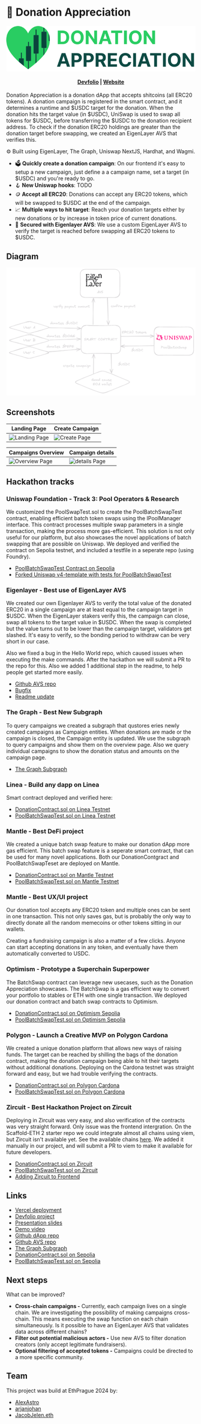 # 🫶 Donation Appreciation

<h4 align="center">
  <img src="logo.png" alt="Donation Appreciation" />
  <br>
  <br>
  <a href="https://devfolio.co/projects/donation-appreciation-cf9b">Devfolio</a> |
  <a href="https://donationappreciation.vercel.app/">Website</a>
</h4>

Donation Appreciation is a donation dApp that accepts shitcoins (all ERC20 tokens). A donation campaign is registered in the smart contract, and it determines a runtime and $USDC target for the donation. When the donation hits the target value (in $USDC), UniSwap is used to swap all tokens for $USDC, before transferring the $USDC to the donation recipient address. To check if the donation ERC20 holdings are greater than the donation target before swapping, we created an EigenLayer AVS that verifies this.

⚙️ Built using EigenLayer, The Graph, Uniswap NextJS, Hardhat, and Wagmi.

- 🗳️ **Quickly create a donation campaign**: On our frontend it's easy to setup a new campaign, just define a a campaign name, set a target (in $USDC) and you're ready to go.
- 🪝 **New Uniswap hooks**: TODO
- 🪙 **Accept all ERC20**: Donations can accept any ERC20 tokens, which will be swapped to $USDC at the end of the campaign.
- 📈 **Multiple ways to hit target**: Reach your donation targets either by new donations or by increase in token price of current donations.
- 🔐 **Secured with Eigenlayer AVS**: We use a custom EigenLayer AVS to verify the target is reached before swapping all ERC20 tokens to $USDC.

## Diagram

![diagram](diagram.png)

## Screenshots

| Landing Page                                   | Create Campaign                          |
| ---------------------------------------------- | ---------------------------------------- |
| ![Landing Page](screenshots/1-landingpage.png) | ![Create Page](screenshots/2-create.png) |

| Campaigns Overview                            | Campaign details                            |
| --------------------------------------------- | ------------------------------------------- |
| ![Overview Page](screenshots/3-campaigns.png) | ![details Page](screenshots/4-campaign.png) |

## Hackathon tracks

###

### Uniswap Foundation - Track 3: Pool Operators & Research

We customized the PoolSwapTest.sol to create the PoolBatchSwapTest contract, enabling efficient batch token swaps using the IPoolManager interface. This contract processes multiple swap parameters in a single transaction, making the process more gas-efficient. This solution is not only useful for our platform, but also showcases the novel applications of batch swapping that are possible on Uniswap. We deployed and verified the contract on Sepolia testnet, and included a testfile in a seperate repo (using Foundry).

- [PoolBatchSwapTest Contract on Sepolia](https://sepolia.etherscan.io/address/0x3f1e9D9cfdB1b44feD1769C02C6AE5Bb97aF7E34#code)
- [Forked Uniswap v4-template with tests for PoolBatchSwapTest ](https://github.com/prahahackers24/uniswap-v4-tests/blob/main/script/03_BatchSwap.s.sol)

### Eigenlayer - Best use of EigenLayer AVS

We created our own Eigenlayer AVS to verify the total value of the donated ERC20 in a single campaign are at least equal to the campaign target in $USDC. When the EigenLayer stakers verify this, the campaign can close, swap all tokens to the target value in $USDC. When the swap is completed but the value turns out to be lower than the campaign target, validators get slashed. It's easy to verify, so the bonding period to withdraw can be very short in our case.

Also we fixed a bug in the Hello World repo, which caused issues when executing the make commands. After the hackathon we will submit a PR to the repo for this. Also we added 1 additional step in the readme, to help people get started more easily.

- [Github AVS repo](https://github.com/prahahackers24/AVS-PRAGUE)
- [Bugfix](https://github.com/prahahackers24/AVS-PRAGUE/blob/fe4c2c893bbc27046006a4c1b04e01d217dad29b/Makefile#L48-L52)
- [Readme update](https://github.com/prahahackers24/AVS-PRAGUE/blob/fe4c2c893bbc27046006a4c1b04e01d217dad29b/README.md?plain=1#L27)

### The Graph - Best New Subgraph

To query campaigns we created a subgraph that qustores eries newly created campaigns as Campaign entities. When donations are made or the campaign is closed, the Campaign entity is updated. We use the subgraph to query campaigns and show them on the overview page. Also we query individual campaigns to show the donation status and amounts on the campaign page.

- [The Graph Subgraph](https://api.studio.thegraph.com/query/72991/donation/version/latest)

### Linea - Build any dapp on Linea

Smart contract deployed and verified here:

- [DonationContract.sol on Linea Testnet](https://sepolia.lineascan.build/address/address/0xf97379b8768c2bb3CA23413766B1DB6840B551a0#code)
- [PoolBatchSwapTest.sol on Linea Testnet](https://sepolia.lineascan.build/address/address/0x5C0BDa6a6d287dFdC058b86bdaFc7509dB74E111#code)

### Mantle - Best DeFi project

We created a unique batch swap feature to make our donation dApp more gas efficient. This batch swap feature is a seperate smart contract, that can be used for many novel applications. Both our DonationContgract and PoolBatchSwapTeset are deployed on Mantle.

- [DonationContract.sol on Mantle Testnet](https://sepolia.mantlescan.xyz/address/0x77C461C1E180DD6A08A17E74bFb5207e44c7aC7f#code)
- [PoolBatchSwapTest.sol on Mantle Testnet](https://sepolia.mantlescan.xyz/address/0x7868c79421a36a00B0DF2c2C5254aBf89B98eA34#code)

### Mantle - Best UX/UI project

Our donation tool accepts any ERC20 token and multiple ones can be sent in one transaction. This not only saves gas, but is probably the only way to directly donate all the random memecoins or other tokens sitting in our wallets.

Creating a fundraising campaign is also a matter of a few clicks. Anyone can start accepting donations in any token, and eventually have them automatically converted to USDC.

### Optimism - Prototype a Superchain Superpower

The BatchSwap contract can leverage new usecases, such as the Donation Appreciation showcases. The BatchSwap is a gas efficient way to convert your portfolio to stables or ETH with one single transaction. We deployed our donation contract and batch swap contracts to Optimism.

- [DonationContract.sol on Optimism Sepolia](https://sepolia-optimism.etherscan.io/address/0x64CDeB6CD5ecfB002bdaFabc98B5C883C5C06B27#code)
- [PoolBatchSwapTest.sol on Optimism Sepolia](https://sepolia-optimism.etherscan.io/address/0xf97379b8768c2bb3CA23413766B1DB6840B551a0#code)

### Polygon - Launch a Creative MVP on Polygon Cardona

We created a unique donation platform that allows new ways of raising funds. The target can be reached by shilling the bags of the donation contract, making the donation campaign being able to hit their targets without additional donations. Deploying on the Cardona testnet was straight forward and easy, but we had trouble verifying the contracts.

- [DonationContract.sol on Polygon Cardona](https://cardona-zkevm.polygonscan.com/address/0x3B89a9D1026E29c7959154E5c826159C720007cb)
- [PoolBatchSwapTest.sol on Polygon Cardona](https://cardona-zkevm.polygonscan.com/address/0x64CDeB6CD5ecfB002bdaFabc98B5C883C5C06B27)

### Zircuit - Best Hackathon Project on Zircuit

Deploying in Zircuit was very easy, and also verification of the contracts was very straight forward. Only issue was the frontend intergration. On the Scaffold-ETH 2 starter repo we could integrate almost all chains using viem, but Zircuit isn't available yet. See the available chains [here](https://github.com/wevm/viem/tree/main/src/chains/definitions). We added it manually in our project, and will submit a PR to viem to make it available for future developers.

- [DonationContract.sol on Zircuit](https://explorer.zircuit.com/address/0x310256C0b02B1EF36A537427885E495533c13DeE#code)
- [PoolBatchSwapTest.sol on Zircuit](https://explorer.zircuit.com/address/0xA54f073Cc3fBAa3091dDAe16cDb5EB550c4a17A8#code)
- [Adding Zircuit to Frontend](https://github.com/prahahackers24/scaffold/commit/e6d200cef0c30143d6499c39f69efbe6377321ce)

## Links

- [Vercel deployment](https://donationappreciation.vercel.app/)
- [Devfolio project](https://devfolio.co/projects/donation-appreciation-cf9b)
- [Presentation slides](https://docs.google.com/presentation/d/1p5cFmmLIXDnmSeTd0cXsaEEOcuNP6fbQLGf-Eog11BU/edit?usp=sharing)
- [Demo video]()
- [Github dApp repo](https://github.com/prahahackers24/scaffold)
- [Github AVS repo](https://github.com/prahahackers24/AVS-PRAGUE)
- [The Graph Subgraph](https://api.studio.thegraph.com/query/72991/donation/version/latest)
- [DonationContract.sol on Sepolia](https://sepolia.etherscan.io/address/0x4095001d8d00c2c7f38b659173f9a2f2f1781a16)
- [PoolBatchSwapTest.sol on Sepolia](0x3f1e9D9cfdB1b44feD1769C02C6AE5Bb97aF7E34)

## Next steps

What can be improved?

- **Cross-chain campaigns -** Currently, each campaign lives on a single chain. We are investigating the possibility of making campaigns cross-chain. This means executing the swap function on each chain simultaneously. Is it possible to have an EigenLayer AVS that validates data across different chains?
- **Filter out potential malicious actors -** Use new AVS to filter donation creators (only accept legitimate fundraisers).
- **Optional filtering of accepted tokens -** Campaigns could be directed to a more specific community.

## Team

This project was build at EthPrague 2024 by:

- [AlexAstro](https://x.com/_alexastro/)
- [arjanjohan](https://x.com/arjanjohan/)
- [JacobJelen.eth](https://x.com/jacobjelen)
